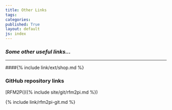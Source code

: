 ```yaml
---
title: Other Links
tags: 
categories: 
published: True
layout: default
js: index
---
```

### *Some other useful links...*
---------------------------------


####{% include link/ext/shop.md %}














### GitHub repository links
[RFM2Pi]({% include site/git/rfm2pi.md %})

{% include link/rfm2pi-git.md %}
